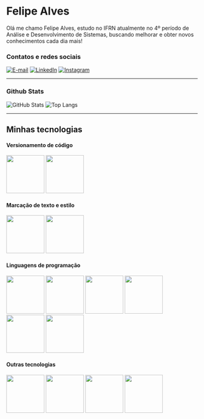 # Felipe Alves

Olá me chamo Felipe Alves, estudo no IFRN atualmente no 4º período de Análise e Desenvolvimento de Sistemas, buscando melhorar e obter novos conhecimentos cada dia mais!

### Contatos e redes sociais

[![E-mail](https://img.shields.io/badge/-Gmail-000?style=for-the-badge&logo=gmail)](mailto:favasconcelos09@gmail.com)
[![LinkedIn](https://img.shields.io/badge/-LinkedIn-000?style=for-the-badge&logo=linkedin)](https://www.linkedin.com/in/felipe-alves-9b231125b//)
[![Instagram](https://img.shields.io/badge/-Instagram-000?style=for-the-badge&logo=instagram)](https://www.instagram.com/lipealves14_/)
<hr>

### Github Stats

![GitHub Stats](https://github-readme-stats.vercel.app/api?username=FelipeAlves14&theme=transparent&bg_color=000&border_color=30A3DC&show_icons=true&icon_color=30A3DC&title_color=00477D&text_color=49B0FF)
![Top Langs](https://github-readme-stats-git-masterrstaa-rickstaa.vercel.app/api/top-langs/?username=FelipeAlves14&layout=compact&bg_color=000&border_color=30A3DC&title_color=00477D&text_color=49B0FF)
<hr>

## Minhas tecnologias

#### Versionamento de código

<div>
  <a href="https://git-scm.com/doc"><img src="https://cdn.jsdelivr.net/gh/devicons/devicon@latest/icons/git/git-original-wordmark.svg" width="100px"></a>
  <a href="https://docs.github.com/"><img src="https://cdn.jsdelivr.net/gh/devicons/devicon@latest/icons/github/github-original-wordmark.svg" width="100px"></a>
</div>

#### Marcação de texto e estilo

<div>
  <img src="https://cdn.jsdelivr.net/gh/devicons/devicon@latest/icons/html5/html5-original-wordmark.svg" width="100px">
  <img src="https://cdn.jsdelivr.net/gh/devicons/devicon@latest/icons/css3/css3-original-wordmark.svg" width="100px">
</div>

#### Linguagens de programação

<div>
  <img src="https://cdn.jsdelivr.net/gh/devicons/devicon@latest/icons/javascript/javascript-original.svg" width="100px">
  <img src="https://cdn.jsdelivr.net/gh/devicons/devicon@latest/icons/typescript/typescript-original.svg" width="100px">
  <img src="https://cdn.jsdelivr.net/gh/devicons/devicon@latest/icons/java/java-original-wordmark.svg" width="100px">
  <img src="https://cdn.jsdelivr.net/gh/devicons/devicon@latest/icons/cplusplus/cplusplus-original.svg" width="100px">
  <img src="https://cdn.jsdelivr.net/gh/devicons/devicon@latest/icons/csharp/csharp-original.svg" width="100px">
  <img src="https://cdn.jsdelivr.net/gh/devicons/devicon@latest/icons/python/python-original-wordmark.svg" width="100px">
  
</div>

#### Outras tecnologias

<div>
  <img src="https://cdn.jsdelivr.net/gh/devicons/devicon@latest/icons/django/django-plain-wordmark.svg" width="100px">
  <img src="https://cdn.jsdelivr.net/gh/devicons/devicon@latest/icons/spring/spring-original-wordmark.svg" width="100px">
  <img src="https://cdn.jsdelivr.net/gh/devicons/devicon@latest/icons/fastapi/fastapi-plain-wordmark.svg" width="100px">
  <img src="https://cdn.jsdelivr.net/gh/devicons/devicon@latest/icons/react/react-original-wordmark.svg" width="100px">
  
</div>
